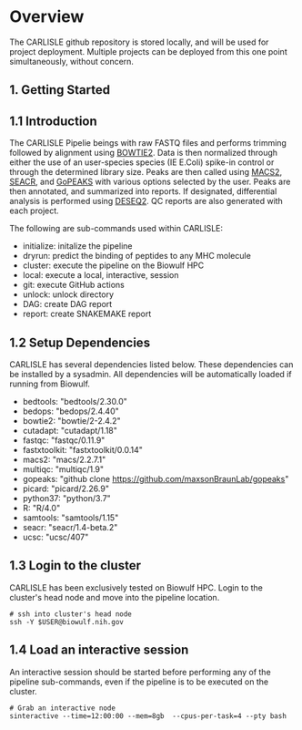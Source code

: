 # Overview
The CARLISLE github repository is stored locally, and will be used for project deployment. Multiple projects can be deployed from this one point simultaneously, without concern.

## 1. Getting Started

## 1.1 Introduction
The CARLISLE Pipelie beings with raw FASTQ files and performs trimming followed by alignment using [BOWTIE2](https://bowtie-bio.sourceforge.net/bowtie2/index.shtml). Data is then normalized through either the use of an user-species species (IE E.Coli) spike-in control or through the determined library size. Peaks are then called using [MACS2](https://hbctraining.github.io/Intro-to-ChIPseq/lessons/05_peak_calling_macs.html), [SEACR](https://github.com/FredHutch/SEACR), and [GoPEAKS](https://genomebiology.biomedcentral.com/articles/10.1186/s13059-022-02707-w) with various options selected by the user. Peaks are then annotated, and summarized into reports. If designated, differential analysis is performed using [DESEQ2](https://bioconductor.org/packages/release/bioc/html/DESeq2.html). QC reports are also generated with each project.

The following are sub-commands used within CARLISLE:

- initialize: initalize the pipeline
- dryrun: predict the binding of peptides to any MHC molecule
- cluster: execute the pipeline on the Biowulf HPC
- local: execute a local, interactive, session
- git: execute GitHub actions
- unlock: unlock directory
- DAG: create DAG report
- report: create SNAKEMAKE report

## 1.2 Setup Dependencies
CARLISLE has several dependencies listed below. These dependencies can be installed by a sysadmin. All dependencies will be automatically loaded if running from Biowulf.

- bedtools: "bedtools/2.30.0"
- bedops: "bedops/2.4.40"
- bowtie2: "bowtie/2-2.4.2"
- cutadapt: "cutadapt/1.18"
- fastqc: "fastqc/0.11.9"
- fastxtoolkit: "fastxtoolkit/0.0.14"
- macs2: "macs/2.2.7.1"
- multiqc: "multiqc/1.9"
- gopeaks: "github clone https://github.com/maxsonBraunLab/gopeaks"
- picard: "picard/2.26.9"
- python37: "python/3.7"
- R: "R/4.0"
- samtools: "samtools/1.15"
- seacr: "seacr/1.4-beta.2"
- ucsc: "ucsc/407"

## 1.3 Login to the cluster
CARLISLE has been exclusively tested on Biowulf HPC. Login to the cluster's head node and move into the pipeline location.
```
# ssh into cluster's head node
ssh -Y $USER@biowulf.nih.gov
```

## 1.4 Load an interactive session 
An interactive session should be started before performing any of the pipeline sub-commands, even if the pipeline is to be executed on the cluster.

```
# Grab an interactive node
sinteractive --time=12:00:00 --mem=8gb  --cpus-per-task=4 --pty bash
```
